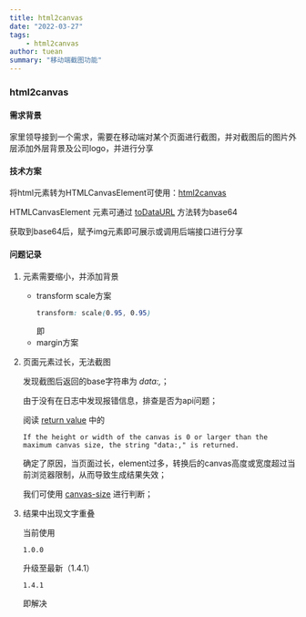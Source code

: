 ```yaml
---
title: html2canvas
date: "2022-03-27"
tags:
    - html2canvas
author: tuean
summary: "移动端截图功能"
---
```



### html2canvas

#### 需求背景
家里领导接到一个需求，需要在移动端对某个页面进行截图，并对截图后的图片外层添加外层背景及公司logo，并进行分享

#### 技术方案
将html元素转为HTMLCanvasElement可使用：[html2canvas](https://github.com/niklasvh/html2canvas)

HTMLCanvasElement 元素可通过 [toDataURL](https://developer.mozilla.org/zh-CN/docs/Web/API/HTMLCanvasElement/toDataURL) 方法转为base64

获取到base64后，赋予img元素即可展示或调用后端接口进行分享

#### 问题记录

1. 元素需要缩小，并添加背景

   * transform scale方案
     ```css
     transform: scale(0.95, 0.95)
     ```
     即
   * margin方案
    
  
2. 页面元素过长，无法截图
   
    发现截图后返回的base字符串为 *data:,*；
   
    由于没有在日志中发现报错信息，排查是否为api问题；
   
    阅读 [return value](https://developer.mozilla.org/en-US/docs/Web/API/HTMLCanvasElement/toDataURL#return_value) 中的
    ```text
    If the height or width of the canvas is 0 or larger than the maximum canvas size, the string "data:," is returned.
    ```
    确定了原因，当页面过长，element过多，转换后的canvas高度或宽度超过当前浏览器限制，从而导致生成结果失效；

    我们可使用 [canvas-size](https://github.com/jhildenbiddle/canvas-size) 进行判断；

3. 结果中出现文字重叠

    当前使用
    ```text
    1.0.0
    ```
   
    升级至最新（1.4.1）
    ```text
    1.4.1
    ```
    即解决
    
